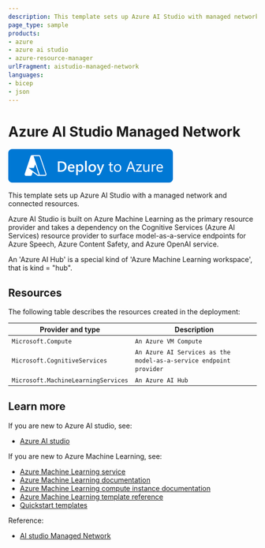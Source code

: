 ```yaml
---
description: This template sets up Azure AI Studio with managed network and connected resources.
page_type: sample
products:
- azure
- azure ai studio
- azure-resource-manager
urlFragment: aistudio-managed-network
languages:
- bicep
- json
---
```

# Azure AI Studio Managed Network

[![Deploy to Azure](https://raw.githubusercontent.com/Azure/azure-quickstart-templates/master/1-CONTRIBUTION-GUIDE/images/deploytoazure.svg?sanitize=true)](https://portal.azure.com/#create/Microsoft.Template/uri/https%3A%2F%2Fraw.githubusercontent.com%2Fctava-msft%2Faistudio-managed-network%2Fmain%2Fazuredeploy.json)

This template sets up Azure AI Studio with a managed network and connected resources.

Azure AI Studio is built on Azure Machine Learning as the primary resource provider and takes a dependency on the Cognitive Services (Azure AI Services) resource provider to surface model-as-a-service endpoints for Azure Speech, Azure Content Safety, and Azure OpenAI service.

An 'Azure AI Hub' is a special kind of 'Azure Machine Learning workspace', that is kind = "hub".

## Resources

The following table describes the resources created in the deployment:

| Provider and type | Description |
| - | - |
| `Microsoft.Compute` | `An Azure VM Compute` |
| `Microsoft.CognitiveServices` | `An Azure AI Services as the model-as-a-service endpoint provider` |
| `Microsoft.MachineLearningServices` | `An Azure AI Hub` |


## Learn more

If you are new to Azure AI studio, see:

- [Azure AI studio](https://aka.ms/aistudio/docs)

If you are new to Azure Machine Learning, see:

- [Azure Machine Learning service](https://azure.microsoft.com/services/machine-learning-service/)
- [Azure Machine Learning documentation](https://docs.microsoft.com/azure/machine-learning/)
- [Azure Machine Learning compute instance documentation](https://docs.microsoft.com/azure/machine-learning/concept-compute-instance)
- [Azure Machine Learning template reference](https://docs.microsoft.com/azure/templates/microsoft.machinelearningservices/allversions)
- [Quickstart templates](https://azure.microsoft.com/resources/templates/)

Reference:

- [AI studio Managed Network](https://learn.microsoft.com/en-us/azure/ai-studio/how-to/configure-managed-network?tabs=portal)